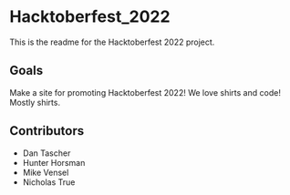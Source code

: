 # Hacktoberfest_2022

This is the readme for the Hacktoberfest 2022 project.

## Goals

Make a site for promoting Hacktoberfest 2022! We love shirts and code! Mostly shirts.

## Contributors

- Dan Tascher
- Hunter Horsman
- Mike Vensel
- Nicholas True
